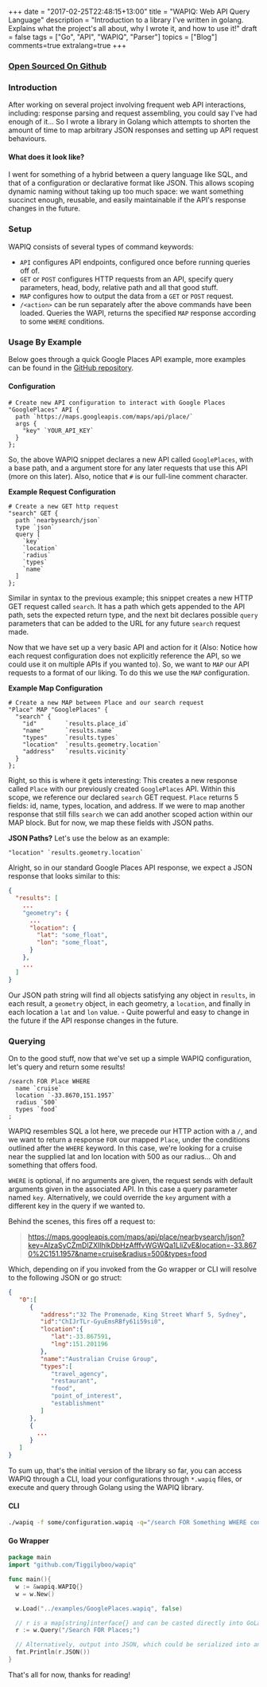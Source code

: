 +++
date = "2017-02-25T22:48:15+13:00"
title = "WAPIQ: Web API Query Language"
description = "Introduction to a library I've written in golang. Explains what the project's all about, why I wrote it, and how to use it!"
draft = false
tags = ["Go", "API", "WAPIQ", "Parser"]
topics = ["Blog"]
comments=true
extralang=true
+++

### <a href="https://github.com/Tiggilyboo/wapiq"><span class="fa fa-github"></span> Open Sourced On Github</a>

### Introduction
After working on several project involving frequent web API interactions, including: response parsing and request assembling, you could say I've had enough of it... So I wrote a library in Golang which attempts to shorten the amount of time to map arbitrary JSON responses and setting up API request behaviours.

#### What does it look like?
I went for something of a hybrid between a query language like SQL, and that of a configuration or declarative format like JSON. This allows scoping dynamic naming without taking up too much space: we want something succinct enough, reusable, and easily maintainable if the API's response changes in the future.

### Setup
WAPIQ consists of several types of command keywords:

* `API` configures API endpoints, configured once before running queries off of.
* `GET` or `POST` configures HTTP requests from an API, specify query parameters, head, body, relative path and all that good stuff.
* `MAP` configures how to output the data from a `GET` or `POST` request.
* `/<action>` can be run separately after the above commands have been loaded. Queries the WAPI, returns the specified `MAP` response according to some `WHERE` conditions.

### Usage By Example

Below goes through a quick Google Places API example, more examples can be found in the [GitHub repository](https://github.com/Tiggilyboo/wapiq/tree/master/examples).


#### Configuration

```wapiq
# Create new API configuration to interact with Google Places
"GooglePlaces" API {
  path `https://maps.googleapis.com/maps/api/place/`
  args {
    "key" `YOUR_API_KEY`
  }
};
```
So, the above WAPIQ snippet declares a new API called `GooglePlaces`, with a base path, and a argument store for any later requests that use this API (more on this later).
Also, notice that `#` is our full-line comment character.

**Example Request Configuration**
```wapiq
# Create a new GET http request
"search" GET {
  path `nearbysearch/json`
  type `json`
  query [
    `key`
    `location`
    `radius`
    `types`
    `name`
  ]
};
```

Similar in syntax to the previous example; this snippet creates a new HTTP GET request called `search`. It has a path which gets appended to the API path, sets the expected return type, and the next bit declares possible `query` parameters that can be added to the URL for any future `search` request made.

Now that we have set up a very basic API and action for it (Also: Notice how each request configuration does not explicitly reference the API, so we could use it on multiple APIs if you wanted to).
So, we want to `MAP` our API requests to a format of our liking. To do this we use the `MAP` configuration.

**Example Map Configuration**
```wapiq
# Create a new MAP between Place and our search request
"Place" MAP "GooglePlaces" {
  "search" {
    "id"        `results.place_id`
    "name"      `results.name`
    "types"     `results.types`
    "location"  `results.geometry.location`
    "address"   `results.vicinity`
  }
};
```

Right, so this is where it gets interesting: This creates a new response called `Place` with our previously created `GooglePlaces` API. Within this scope, we reference our declared `search` GET request. `Place` returns 5 fields: id, name, types, location, and address. If we were to map another response that still fills `search` we can add another scoped action within our MAP block. But for now, we map these fields with JSON paths.

**JSON Paths?**
Let's use the below as an example:
```wapiq
"location" `results.geometry.location`
```
Alright, so in our standard Google Places API response, we expect a JSON response that looks similar to this:
```json
{
  "results": [
    ...
    "geometry": {
      ...
      "location": {
        "lat": "some_float",
        "lon": "some_float",
      }
    },
    ...
  ]
}
```
Our JSON path string will find all objects satisfying any object in `results`, in each result, a `geometry` object, in each geometry, a `location`, and finally in each location a `lat` and `lon` value. - Quite powerful and easy to change in the future if the API response changes in the future.

### Querying
On to the good stuff, now that we've set up a simple WAPIQ configuration, let's query and return some results!

```wapiq
/search FOR Place WHERE
  name `cruise`
  location `-33.8670,151.1957`
  radius `500`
  types `food`
;
```

WAPIQ resembles SQL a lot here, we precede our HTTP action with a `/`, and we want to return a response `FOR` our mapped `Place`, under the conditions outlined after the `WHERE` keyword. In this case, we're looking for a cruise near the supplied lat and lon location with 500 as our radius... Oh and something that offers food.

`WHERE` is optional, if no arguments are given, the request sends with default arguments given in the associated API. In this case a query parameter named `key`. Alternatively, we could override the `key` argument with a different key in the query if we wanted to.

Behind the scenes, this fires off a request to:
> https://maps.googleapis.com/maps/api/place/nearbysearch/json?key=AIzaSyCZmDlZXIlhlkDbHzAfffvWGWQa1LliZvE&location=-33.8670%2C151.1957&name=cruise&radius=500&types=food

Which, depending on if you invoked from the Go wrapper or CLI will resolve to the following JSON or go struct:

```json
{  
   "0":[  
      {  
         "address":"32 The Promenade, King Street Wharf 5, Sydney",
         "id":"ChIJrTLr-GyuEmsRBfy61i59si0",
         "location":{  
            "lat":-33.867591,
            "lng":151.201196
         },
         "name":"Australian Cruise Group",
         "types":[  
            "travel_agency",
            "restaurant",
            "food",
            "point_of_interest",
            "establishment"
         ]
      },
      {  
        ...
      }
   ]
}
```

To sum up, that's the initial version of the library so far, you can access WAPIQ through a CLI, load your configurations through `*.wapiq` files, or execute and query through Golang using the WAPIQ library.

#### CLI
```sh
./wapiq -f some/configuration.wapiq -q="/search FOR Something WHERE conditions `plausible`;"
```

#### Go Wrapper
```go
package main
import "github.com/Tiggilyboo/wapiq"

func main(){
  w := &wapiq.WAPIQ{}
  w = w.New()

  w.Load("../examples/GooglePlaces.wapiq", false)

  // r is a map[string]interface{} and can be casted directly into GoLang models
  r := w.Query("/Search FOR Places;")

  // Alternatively, output into JSON, which could be serialized into another interface/language if needed
  fmt.Println(r.JSON())
}
```

That's all for now, thanks for reading!
